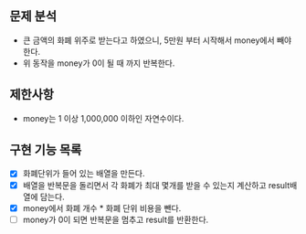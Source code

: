 

## 문제 분석

- 큰 금액의 화폐 위주로 받는다고 하였으니, 5만원 부터 시작해서 money에서 빼야 한다.
- 위 동작을 money가 0이 될 때 까지 반복한다.




## 제한사항
- money는 1 이상 1,000,000 이하인 자연수이다.


## 구현 기능 목록

+ [x] 화폐단위가 들어 있는 배열을 만든다.
+ [x] 배열을 반복문을 돌리면서 각 화폐가 최대 몇개를 받을 수 있는지 계산하고 result배열에 담는다.
+ [x] money에서 화폐 개수 * 화폐 단위 비용을 뺀다.
+ [ ] money가 0이 되면 반복문을 멈추고 result를 반환한다.